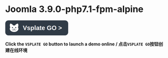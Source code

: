 # Joomla 3.9.0-php7.1-fpm-alpine

<a href="https://www.vsplate.com/?docker-compose=https://github.com/vsplate/dcenvs/joomla/3.9.0-php7.1-fpm-alpine"><img alt="VSPLATE GO" src="https://raw.githubusercontent.com/vsplate/images/master/vsgo_btn.png" width="200px"></a>

**Click the `VSPLATE GO` button to launch a demo online / 点击`VSPLATE GO`按钮创建在线环境**